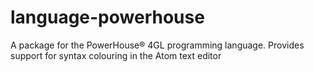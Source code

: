 # language-powerhouse
A package for the PowerHouse® 4GL programming language. Provides support for syntax colouring in the Atom text editor
